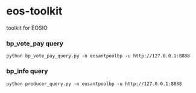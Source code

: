 # eos-toolkit
toolkit for EOSIO

### bp_vote_pay query
```
python bp_vote_pay_query.py -n eosantpoolbp -u http://127.0.0.1:8888
```

### bp_info query
```
python producer_query.py -n eosantpoolbp -u http://127.0.0.1:8888
```
